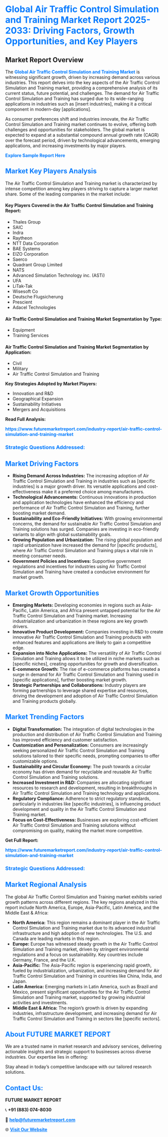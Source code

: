<h1 style="color: #007BFF;">Global Air Traffic Control Simulation and Training Market Report 2025-2033: Driving Factors, Growth Opportunities, and Key Players</h1>

<section id="overview">
<h2>Market Report Overview</h2>
<p>The <a href="https://www.futuremarketreport.com/industry-report/air-traffic-control-simulation-and-training-market" style="color: #007BFF; text-decoration: none;"><strong>Global Air Traffic Control Simulation and Training Market</strong></a> is witnessing significant growth, driven by increasing demand across various industries. This report delves into the key aspects of the Air Traffic Control Simulation and Training market, providing a comprehensive analysis of its current status, future potential, and challenges. The demand for Air Traffic Control Simulation and Training has surged due to its wide-ranging applications in industries such as [insert industries], making it a critical component in modern-day [applications].</p>
<p>As consumer preferences shift and industries innovate, the Air Traffic Control Simulation and Training market continues to evolve, offering both challenges and opportunities for stakeholders. The global market is expected to expand at a substantial compound annual growth rate (CAGR) over the forecast period, driven by technological advancements, emerging applications, and increasing investments by major players.</p>
</section>

<section id="overview">
<p><a href="https://www.futuremarketreport.com/request-sample/reportId=125901" style="color: #007BFF; text-decoration: none;"><strong>Explore Sample Report Here</strong></a></p>
</section>

<section id="key-players">
<h2 style="color: #007BFF;">Market Key Players Analysis</h2>
<p>The Air Traffic Control Simulation and Training market is characterized by intense competition among key players striving to capture a larger market share. Some of the leading companies in the market include:</p>
<h4>Key Players Covered in the Air Traffic Control Simulation and Training Report:</h4>
<ul><li>Thales Group</li><li>SAIC</li><li>Indra</li><li>Raytheon</li><li>NTT Data Corporation</li><li>BAE Systems</li><li>EIZO Corporation</li><li>Saerco</li><li>Quadrant Group Limited</li><li>NATS</li><li>Advanced Simulation Technology inc. (ASTi)</li><li>UFA</li><li>LiTak-Tak</li><li>Wisesoft Co</li><li>Deutsche Flugsicherung</li><li>Prescient</li><li>Adacel Technologies</li></ul>
<h4>Air Traffic Control Simulation and Training Market Segmentation by Type:</h4>
<ul><li>Equipment</li><li>Training Services</li></ul>

<h4>Air Traffic Control Simulation and Training Market Segmentation by Application:</h4>
<ul><li>Civil</li><li>Military</li><li>Air Traffic Control Simulation and Training</li></ul>
<p><strong>Key Strategies Adopted by Market Players:</strong></p>
<ul>
<li>Innovation and R&D</li>
<li>Geographical Expansion</li>
<li>Sustainability Initiatives</li>
<li>Mergers and Acquisitions</li>
</ul>
</section>

<section>
<p><strong>Read Full Analysis: </strong></p><a href="https://www.futuremarketreport.com/industry-report/air-traffic-control-simulation-and-training-market" style="color: #007BFF; text-decoration: none;"><strong>https://www.futuremarketreport.com/industry-report/air-traffic-control-simulation-and-training-market</strong></a>
<h3 style="color: #007BFF;">Strategic Questions Addressed:</h3>
</section>

<section id="driving-factors">
<h2 style="color: #007BFF;">Market Driving Factors</h2>
<ul>
<li><strong>Rising Demand Across Industries:</strong> The increasing adoption of Air Traffic Control Simulation and Training in industries such as [specific industries] is a major growth driver. Its versatile applications and cost-effectiveness make it a preferred choice among manufacturers.</li>
<li><strong>Technological Advancements:</strong> Continuous innovations in production and application technologies have enhanced the efficiency and performance of Air Traffic Control Simulation and Training, further boosting market demand.</li>
<li><strong>Sustainability and Eco-Friendly Initiatives:</strong> With growing environmental concerns, the demand for sustainable Air Traffic Control Simulation and Training solutions has surged. Companies are investing in eco-friendly variants to align with global sustainability goals.</li>
<li><strong>Growing Population and Urbanization:</strong> The rising global population and rapid urbanization have increased the demand for [specific products], where Air Traffic Control Simulation and Training plays a vital role in meeting consumer needs.</li>
<li><strong>Government Policies and Incentives:</strong> Supportive government regulations and incentives for industries using Air Traffic Control Simulation and Training have created a conducive environment for market growth.</li>
</ul>
</section>

<section id="growth-opportunities">
<h2 style="color: #007BFF;">Market Growth Opportunities</h2>
<ul>
<li><strong>Emerging Markets:</strong> Developing economies in regions such as Asia-Pacific, Latin America, and Africa present untapped potential for the Air Traffic Control Simulation and Training market. Increasing industrialization and urbanization in these regions are key growth drivers.</li>
<li><strong>Innovative Product Development:</strong> Companies investing in R&D to create innovative Air Traffic Control Simulation and Training products with enhanced features and applications are likely to gain a competitive edge.</li>
<li><strong>Expansion into Niche Applications:</strong> The versatility of Air Traffic Control Simulation and Training allows it to be utilized in niche markets such as [specific niches], creating opportunities for growth and diversification.</li>
<li><strong>E-commerce Growth:</strong> The rise of e-commerce platforms has created a surge in demand for Air Traffic Control Simulation and Training used in [specific applications], further boosting market growth.</li>
<li><strong>Strategic Partnerships and Collaborations:</strong> Industry players are forming partnerships to leverage shared expertise and resources, driving the development and adoption of Air Traffic Control Simulation and Training products globally.</li>
</ul>
</section>

<section id="trending-factors">
<h2 style="color: #007BFF;">Market Trending Factors</h2>
<ul>
<li><strong>Digital Transformation:</strong> The integration of digital technologies in the production and distribution of Air Traffic Control Simulation and Training has improved efficiency and customer satisfaction.</li>
<li><strong>Customization and Personalization:</strong> Consumers are increasingly seeking personalized Air Traffic Control Simulation and Training solutions tailored to their specific needs, prompting companies to offer customizable options.</li>
<li><strong>Sustainability and Circular Economy:</strong> The push towards a circular economy has driven demand for recyclable and reusable Air Traffic Control Simulation and Training solutions.</li>
<li><strong>Increased Investment in R&D:</strong> Companies are allocating significant resources to research and development, resulting in breakthroughs in Air Traffic Control Simulation and Training technology and applications.</li>
<li><strong>Regulatory Compliance:</strong> Adherence to strict regulatory standards, particularly in industries like [specific industries], is influencing product development and quality in the Air Traffic Control Simulation and Training market.</li>
<li><strong>Focus on Cost-Effectiveness:</strong> Businesses are exploring cost-efficient Air Traffic Control Simulation and Training solutions without compromising on quality, making the market more competitive.</li>
</ul>
</section>

<section>
<p><strong>Get Full Report: </strong></p><a href="https://www.futuremarketreport.com/industry-report/air-traffic-control-simulation-and-training-market" style="color: #007BFF; text-decoration: none;"><strong>https://www.futuremarketreport.com/industry-report/air-traffic-control-simulation-and-training-market</strong></a>
<h3 style="color: #007BFF;">Strategic Questions Addressed:</h3>
</section>


<section id="regional-analysis">
<h2 style="color: #007BFF;">Market Regional Analysis</h2>
<p>The global Air Traffic Control Simulation and Training market exhibits varied growth patterns across different regions. The key regions analyzed in this report include North America, Europe, Asia-Pacific, Latin America, and the Middle East & Africa:</p>
<ul>
<li><strong>North America:</strong> This region remains a dominant player in the Air Traffic Control Simulation and Training market due to its advanced industrial infrastructure and high adoption of new technologies. The U.S. and Canada are leading markets in this region.</li>
<li><strong>Europe:</strong> Europe has witnessed steady growth in the Air Traffic Control Simulation and Training market, driven by stringent environmental regulations and a focus on sustainability. Key countries include Germany, France, and the U.K.</li>
<li><strong>Asia-Pacific:</strong> The Asia-Pacific region is experiencing rapid growth, fueled by industrialization, urbanization, and increasing demand for Air Traffic Control Simulation and Training in countries like China, India, and Japan.</li>
<li><strong>Latin America:</strong> Emerging markets in Latin America, such as Brazil and Mexico, present significant opportunities for the Air Traffic Control Simulation and Training market, supported by growing industrial activities and investments.</li>
<li><strong>Middle East & Africa:</strong> The region’s growth is driven by expanding industries, infrastructure development, and increasing demand for Air Traffic Control Simulation and Training in sectors like [specific sectors].</li>
</ul>
</section>

<footer>
<h2 style="color: #007BFF;">About FUTURE MARKET REPORT</h2>
<p>We are a trusted name in market research and advisory services, delivering actionable insights and strategic support to businesses across diverse industries. Our expertise lies in offering:</p>

<p>Stay ahead in today’s competitive landscape with our tailored research solutions.</p>

<h2 style="color: #007BFF;">Contact Us:</h2>
<p><strong>FUTURE MARKET REPORT</strong></p>
<p>📞 <strong>+91 (883) 074-8030</strong></p>
<p>📧 <strong><a href="mailto:help@futuremarketreport.com" style="color: #007BFF;">help@futuremarketreport.com</a></strong></p>
<p>🌐 <strong><a href="https://www.futuremarketreport.com/" style="color: #007BFF;">Visit Our Website</a></strong></p>
</footer>